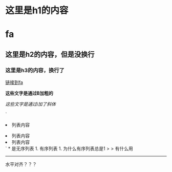# 这里是h1的内容
# fa
## 这里是h2的内容，但是没换行
### 这里是h3的内容，换行了


[链接到fa](#user-content-fa)

**这些文字是通过B加粗的**

_这些文字是通过i加了斜体_

`<li>列表内容</li>

<li>列表内容</li>

<li>列表内容</li>`
* 是无序列表
1. 有序列表
1. 为什么有序列表总是1
> > 有什么用

***
水平对齐？？？
